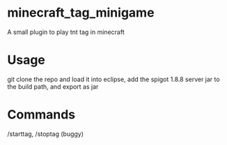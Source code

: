 # minecraft_tag_minigame
A small plugin to play tnt tag in minecraft

# Usage
git clone the repo and load it into eclipse, add the spigot 1.8.8 server jar to the build path, and export as jar

# Commands
/starttag, /stoptag (buggy)
